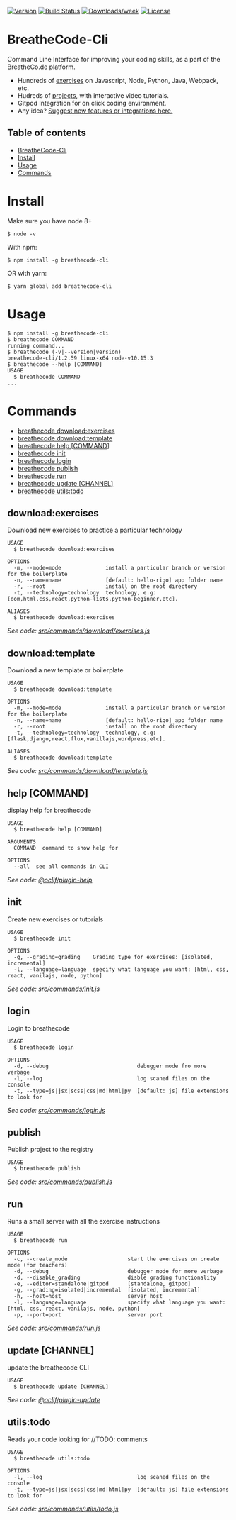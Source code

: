 [![Version](https://img.shields.io/npm/v/breathecode-cli.svg)](https://npmjs.org/package/breathecode-cli)
[![Build Status](https://travis-ci.org/breatheco-de/breathecode-cli.svg?branch=master)](https://travis-ci.org/breatheco-de/breathecode-cli)
[![Downloads/week](https://img.shields.io/npm/dw/@breathecode/breathecode-cli.svg)](https://npmjs.org/package/breathecode-cli)
[![License](https://img.shields.io/npm/l/breathecode-cli.svg)](https://breatheco.de/terms-and-conditions/)
# BreatheCode-Cli

Command Line Interface for improving your coding skills, as a part of the BreatheCo.de platform.
- Hundreds of [exercises](https://breatheco.de/interactive-exercises) on Javascript, Node, Python, Java, Webpack, etc.
- Hudreds of [projects](https://projects.breatheco.de/), with interactive video tutorials.
- Gitpod Integration for on click coding environment.
- Any idea? [Suggest new features or integrations here.](https://github.com/breatheco-de/breathecode-cli/issues/new)

## Table of contents

<!-- toc -->
* [BreatheCode-Cli](#breathe-code-cli)
* [Install](#install)
* [Usage](#usage)
* [Commands](#commands)
<!-- tocstop -->
<!-- install -->
# Install

Make sure you have node 8+
```
$ node -v
```
With npm:
```
$ npm install -g breathecode-cli
```
OR with yarn:
```
$ yarn global add breathecode-cli
```

<!-- installstop -->
<!-- usage -->
# Usage

```sh-session
$ npm install -g breathecode-cli
$ breathecode COMMAND
running command...
$ breathecode (-v|--version|version)
breathecode-cli/1.2.59 linux-x64 node-v10.15.3
$ breathecode --help [COMMAND]
USAGE
  $ breathecode COMMAND
...
```
<!-- usagestop -->
<!-- commands -->
# Commands

* [breathecode download:exercises](#downloadexercises)
* [breathecode download:template](#downloadtemplate)
* [breathecode help [COMMAND]](#help-command)
* [breathecode init](#init)
* [breathecode login](#login)
* [breathecode publish](#publish)
* [breathecode run](#run)
* [breathecode update [CHANNEL]](#update-channel)
* [breathecode utils:todo](#utilstodo)
## download:exercises

Download new exercises to practice a particular technology

```
USAGE
  $ breathecode download:exercises

OPTIONS
  -m, --mode=mode              install a particular branch or version for the boilerplate
  -n, --name=name              [default: hello-rigo] app folder name
  -r, --root                   install on the root directory
  -t, --technology=technology  technology, e.g: [dom,html,css,react,python-lists,python-beginner,etc].

ALIASES
  $ breathecode download:exercises
```

_See code: [src/commands/download/exercises.js](https://github.com/breatheco-de/breathecode-cli/blob/v1.2.59/src/commands/download/exercises.js)_

## download:template

Download a new template or boilerplate

```
USAGE
  $ breathecode download:template

OPTIONS
  -m, --mode=mode              install a particular branch or version for the boilerplate
  -n, --name=name              [default: hello-rigo] app folder name
  -r, --root                   install on the root directory
  -t, --technology=technology  technology, e.g: [flask,django,react,flux,vanillajs,wordpress,etc].

ALIASES
  $ breathecode download:template
```

_See code: [src/commands/download/template.js](https://github.com/breatheco-de/breathecode-cli/blob/v1.2.59/src/commands/download/template.js)_

## help [COMMAND]

display help for breathecode

```
USAGE
  $ breathecode help [COMMAND]

ARGUMENTS
  COMMAND  command to show help for

OPTIONS
  --all  see all commands in CLI
```

_See code: [@oclif/plugin-help](https://github.com/oclif/plugin-help/blob/v2.2.1/src/commands/help.ts)_

## init

Create new exercises or tutorials

```
USAGE
  $ breathecode init

OPTIONS
  -g, --grading=grading    Grading type for exercises: [isolated, incremental]
  -l, --language=language  specify what language you want: [html, css, react, vanilajs, node, python]
```

_See code: [src/commands/init.js](https://github.com/breatheco-de/breathecode-cli/blob/v1.2.59/src/commands/init.js)_

## login

Login to breathecode

```
USAGE
  $ breathecode login

OPTIONS
  -d, --debug                            debugger mode fro more verbage
  -l, --log                              log scaned files on the console
  -t, --type=js|jsx|scss|css|md|html|py  [default: js] file extensions to look for
```

_See code: [src/commands/login.js](https://github.com/breatheco-de/breathecode-cli/blob/v1.2.59/src/commands/login.js)_

## publish

Publish project to the registry

```
USAGE
  $ breathecode publish
```

_See code: [src/commands/publish.js](https://github.com/breatheco-de/breathecode-cli/blob/v1.2.59/src/commands/publish.js)_

## run

Runs a small server with all the exercise instructions

```
USAGE
  $ breathecode run

OPTIONS
  -c, --create_mode                   start the exercises on create mode (for teachers)
  -d, --debug                         debugger mode for more verbage
  -d, --disable_grading               disble grading functionality
  -e, --editor=standalone|gitpod      [standalone, gitpod]
  -g, --grading=isolated|incremental  [isolated, incremental]
  -h, --host=host                     server host
  -l, --language=language             specify what language you want: [html, css, react, vanilajs, node, python]
  -p, --port=port                     server port
```

_See code: [src/commands/run.js](https://github.com/breatheco-de/breathecode-cli/blob/v1.2.59/src/commands/run.js)_

## update [CHANNEL]

update the breathecode CLI

```
USAGE
  $ breathecode update [CHANNEL]
```

_See code: [@oclif/plugin-update](https://github.com/oclif/plugin-update/blob/v1.3.9/src/commands/update.ts)_

## utils:todo

Reads your code looking for //TODO: comments

```
USAGE
  $ breathecode utils:todo

OPTIONS
  -l, --log                              log scaned files on the console
  -t, --type=js|jsx|scss|css|md|html|py  [default: js] file extensions to look for
```

_See code: [src/commands/utils/todo.js](https://github.com/breatheco-de/breathecode-cli/blob/v1.2.59/src/commands/utils/todo.js)_
<!-- commandsstop -->
